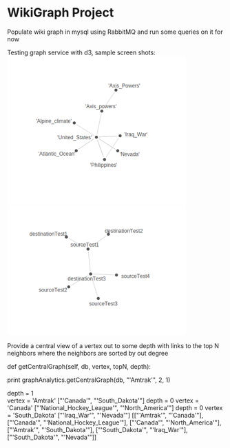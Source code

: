 WikiGraph Project
======

Populate wiki graph in mysql using RabbitMQ and run some queries on it for now

Testing graph service with d3, sample screen shots:
![Alt text](/screenshots/initUSACrawl.png?raw=true "Init USA crawl Test")
![Alt text](/screenshots/graphTest.png?raw=true "Init Graph Test")

Provide a central view of a vertex out to some depth with links to the top N neighbors where the neighbors are sorted by out degree

def getCentralGraph(self, db, vertex, topN, depth):

print graphAnalytics.getCentralGraph(db, "'Amtrak'", 2, 1)

depth = 1  <br/>
vertex = 'Amtrak'
["'Canada'", "'South_Dakota'"]
depth = 0
vertex = 'Canada'
["'National_Hockey_League'", "'North_America'"]
depth = 0
vertex = 'South_Dakota'
["'Iraq_War'", "'Nevada'"]
[["'Amtrak'", "'Canada'"], ["'Canada'", "'National_Hockey_League'"], ["'Canada'", "'North_America'"], ["'Amtrak'", "'South_Dakota'"], ["'South_Dakota'", "'Iraq_War'"], ["'South_Dakota'", "'Nevada'"]]
